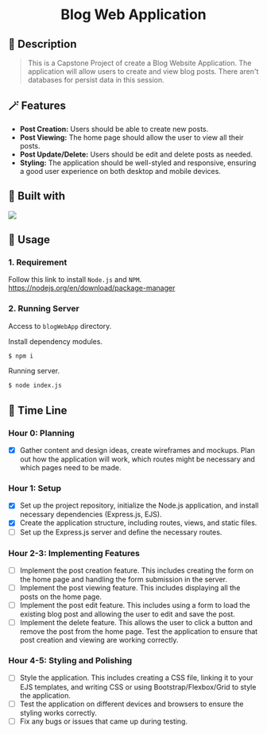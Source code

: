
<h1 align="center">Blog Web Application</h1>

## 📖 Description
>This is a Capstone Project of create a Blog Website Application. The application will allow users to create and view blog posts. There aren't databases for persist data in this session.


## 🪄 Features
* **Post Creation:** Users should be able to create new posts.
* **Post Viewing:** The home page should allow the user to view all their posts.
* **Post Update/Delete:** Users should be edit and delete posts as needed.
* **Styling:** The application should be well-styled and responsive, ensuring a good user experience on both desktop and mobile devices.

## 🧰 Built with
<p align="left">
  <a href="https://skillicons.dev">
    <img src="https://skillicons.dev/icons?i=html,css,js,bootstrap,npm,nodejs" />
  </a>
</p>

## 📝 Usage
### 1. Requirement
Follow this link to install `Node.js` and `NPM`.<br>
https://nodejs.org/en/download/package-manager

### 2. Running Server
Access to `blogWebApp` directory.

Install dependency modules.
```bash
$ npm i
```

Running server.
```bash
$ node index.js
```

## 📆 Time Line
### Hour 0: Planning 
- [x] Gather content and design ideas, create wireframes and mockups. Plan out how the application will work, which routes might be necessary and which pages need to be made.

### Hour 1: Setup
- [x] Set up the project repository, initialize the Node.js application, and install necessary dependencies (Express.js, EJS).
- [x] Create the application structure, including routes, views, and static files.
- [ ] Set up the Express.js server and define the necessary routes.

### Hour 2-3: Implementing Features
- [ ] Implement the post creation feature. This includes creating the form on the home page and handling the form submission in the server.
- [ ] Implement the post viewing feature. This includes displaying all the posts on the home page.
- [ ] Implement the post edit feature. This includes using a form to load the existing blog post and allowing the user to edit and save the post.
- [ ] Implement the delete feature. This allows the user to click a button and remove the post from the home page.
Test the application to ensure that post creation and viewing are working correctly.

### Hour 4-5: Styling and Polishing
- [ ] Style the application. This includes creating a CSS file, linking it to your EJS templates, and writing CSS or using Bootstrap/Flexbox/Grid to style the application.
- [ ] Test the application on different devices and browsers to ensure the styling works correctly.
- [ ] Fix any bugs or issues that came up during testing.
